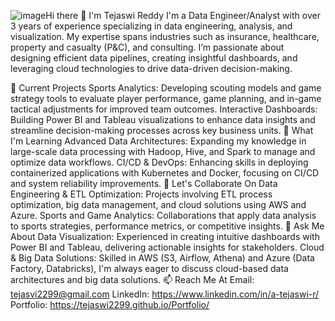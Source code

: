 ![image](https://github.com/user-attachments/assets/72863f53-2ad2-410d-8a05-949800d57cfb)Hi there 👋 I'm Tejaswi Reddy
I'm a Data Engineer/Analyst with over 3 years of experience specializing in data engineering, analysis, and visualization. My expertise spans industries such as insurance, healthcare, property and casualty (P&C), and consulting. I’m passionate about designing efficient data pipelines, creating insightful dashboards, and leveraging cloud technologies to drive data-driven decision-making.

🔭 Current Projects
Sports Analytics: Developing scouting models and game strategy tools to evaluate player performance, game planning, and in-game tactical adjustments for improved team outcomes.
Interactive Dashboards: Building Power BI and Tableau visualizations to enhance data insights and streamline decision-making processes across key business units.
🌱 What I'm Learning
Advanced Data Architectures: Expanding my knowledge in large-scale data processing with Hadoop, Hive, and Spark to manage and optimize data workflows.
CI/CD & DevOps: Enhancing skills in deploying containerized applications with Kubernetes and Docker, focusing on CI/CD and system reliability improvements.
👯 Let's Collaborate On
Data Engineering & ETL Optimization: Projects involving ETL process optimization, big data management, and cloud solutions using AWS and Azure.
Sports and Game Analytics: Collaborations that apply data analysis to sports strategies, performance metrics, or competitive insights.
💬 Ask Me About
Data Visualization: Experienced in creating intuitive dashboards with Power BI and Tableau, delivering actionable insights for stakeholders.
Cloud & Big Data Solutions: Skilled in AWS (S3, Airflow, Athena) and Azure (Data Factory, Databricks), I'm always eager to discuss cloud-based data architectures and big data solutions.
📫 Reach Me At
Email: tejasvi2299@gmail.com
LinkedIn: https://www.linkedin.com/in/a-tejaswi-r/
Portfolio: https://tejaswi2299.github.io/Portfolio/

